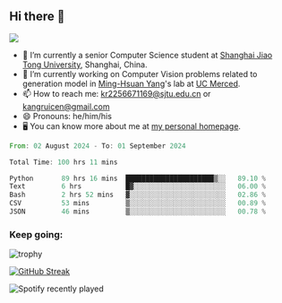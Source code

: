 ## Hi there 👋

![](https://komarev.com/ghpvc/?username=Kr-Panghu)
- 🌱 I’m currently a senior Computer Science student at [Shanghai Jiao Tong University](https://www.sjtu.edu.cn), Shanghai, China.
- 🔭 I’m currently working on Computer Vision problems related to generation model in [Ming-Hsuan Yang](https://faculty.ucmerced.edu/mhyang/)'s lab at [UC Merced](https://www.ucmerced.edu/).
- 📫 How to reach me: kr2256671169@sjtu.edu.cn or kangruicen@gmail.com
- 😄 Pronouns: he/him/his
- 🖥️ You can know more about me at [my personal homepage](https://kr-panghu.github.io).

<!--START_SECTION:waka-->

```rust
From: 02 August 2024 - To: 01 September 2024

Total Time: 100 hrs 11 mins

Python       89 hrs 16 mins  ██████████████████████▒░░   89.10 %
Text         6 hrs           █▓░░░░░░░░░░░░░░░░░░░░░░░   06.00 %
Bash         2 hrs 52 mins   ▓░░░░░░░░░░░░░░░░░░░░░░░░   02.86 %
CSV          53 mins         ▒░░░░░░░░░░░░░░░░░░░░░░░░   00.89 %
JSON         46 mins         ▒░░░░░░░░░░░░░░░░░░░░░░░░   00.78 %
```

<!--END_SECTION:waka-->

<h3 align="left">Keep going:</h3>

![trophy](https://github-profile-trophy.vercel.app/?username=Kr-Panghu&theme=onedark&title=MultiLanguage,Stars,Followers,Repositories,Commits,Experience)

[![GitHub Streak](https://github-readme-streak-stats.herokuapp.com/?user=Kr-Panghu)](https://git.io/streak-stats)

![Spotify recently played](https://spotify-recently-played-readme.vercel.app/api?user=313cmgdfngjjlfotpedtywb7cpca)
